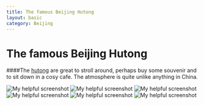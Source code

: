 ```yaml
---
title: The famous Beijing Hutong
layout: basic
category: Beijing 
---
```



The famous Beijing Hutong
=========================

####The [hutong](http://en.wikipedia.org/wiki/Hutong) are great to stroll around, perhaps buy some souvenir and to sit down in a cosy cafe. The atmosphere is quite unlike anything in China. 

![My helpful screenshot](http://res.cloudinary.com/djfwqxjdx/image/upload/v1412680356/IMG_8562_y6attq.jpg)
![My helpful screenshot](http://res.cloudinary.com/djfwqxjdx/image/upload/v1412680383/IMG_8566_wzhwpu.jpg)
![My helpful screenshot](http://res.cloudinary.com/djfwqxjdx/image/upload/v1412680363/IMG_8585_wogbto.jpg)
![My helpful screenshot](http://res.cloudinary.com/djfwqxjdx/image/upload/v1412680303/IMG_8596_rjs1rm.jpg)
![My helpful screenshot](http://res.cloudinary.com/djfwqxjdx/image/upload/v1412680270/IMG_8570_ubp8us.jpg)
![My helpful screenshot](http://res.cloudinary.com/djfwqxjdx/image/upload/v1412680223/IMG_8572_op64fr.jpg)

